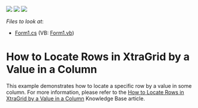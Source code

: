 <!-- default badges list -->
![](https://img.shields.io/endpoint?url=https://codecentral.devexpress.com/api/v1/VersionRange/128630211/10.1.6%2B)
[![](https://img.shields.io/badge/Open_in_DevExpress_Support_Center-FF7200?style=flat-square&logo=DevExpress&logoColor=white)](https://supportcenter.devexpress.com/ticket/details/E821)
[![](https://img.shields.io/badge/📖_How_to_use_DevExpress_Examples-e9f6fc?style=flat-square)](https://docs.devexpress.com/GeneralInformation/403183)
<!-- default badges end -->
<!-- default file list -->
*Files to look at*:

* [Form1.cs](./CS/Form1.cs) (VB: [Form1.vb](./VB/Form1.vb))
<!-- default file list end -->
# How to Locate Rows in XtraGrid by a Value in a Column


<p>This example demonstrates how to locate a specific row by a value in some column. For more information, please refer to the <a href="https://www.devexpress.com/Support/Center/p/A267">How to Locate Rows in XtraGrid by a Value in a Column</a> Knowledge Base article.</p>

<br/>



